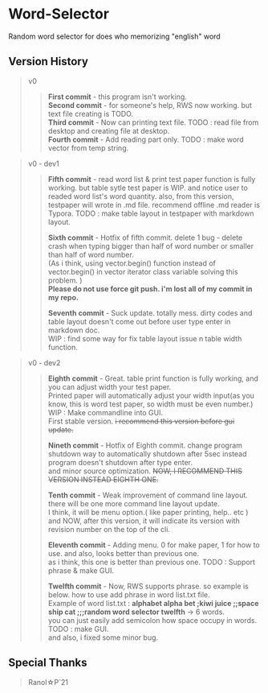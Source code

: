 # Word-Selector
Random word selector for does who memorizing "english" word 

## Version History 
 > v0
 >> **First commit** - this program isn't working.  
 >> **Second commit** - for someone's help, RWS now working. but text file creating is TODO.  
 >> **Third commit** - Now can printing text file. TODO : read file from desktop and creating file at desktop.  
 >> **Fourth commit** - Add reading part only. TODO : make word vector from temp string.  
 
 > v0 - dev1  
 >> **Fifth commit** - read word list & print test paper function is fully working. but table sytle test paper is WIP.
 >>                		  	and notice user to readed word list's word quantity. also, from this version, testpaper will wrote in .md file.
 >>                			  recommend offline .md reader is Typora. TODO : make table layout in testpaper with markdown layout.  
 >>  
 >> **Sixth commit** - Hotfix of fifth commit. delete 1 bug - delete crash when typing bigger than half of word number or smaller than half of word number.  
 >>							(As i think, using vector.begin() function instead of vector.begin() in vector iterator class variable solving this problem. )  
 >>								**Please do not use force git push. i'm lost all of my commit in my repo.**  
 >>  
 >> **Seventh commit** - Suck update. totally mess. dirty codes and table layout doesn't come out before user type enter in markdown doc.  
 >>							WIP : find some way for fix table layout issue n table width function.  
 
 > v0 - dev2
 >> **Eighth commit** - Great. table print function is fully working, and you can adjust width your test paper.  
 >>							Printed paper will automatically adjust your width input(as you know, this is word test paper, so width must be even number.)  
 >>								WIP : Make commandline into GUI.  
 >>									First stable version. ~~i recommend this version before gui update.~~  
 >>  
 >> **Nineth commit** - Hotfix of Eighth commit. change program shutdown way to automatically shutdown after 5sec instead program doesn't shutdown after type enter.  
 >>							and minor source optimization. ~~NOW, I RECOMMEND THIS VERSION INSTEAD EIGHTH ONE.~~  
 >>  
 >> **Tenth commit** - Weak improvement of command line layout. there will be one more command line layout update.  
 >>							I think, it will be menu option.( like paper printing, help.. etc )  
 >>								and NOW, after this version, it will indicate its version with revision number on the top of the cli.  
 >>  
 >> **Eleventh commit** - Adding menu. 0 for make paper, 1 for how to use. and also, looks better than previous one.  
 >>								as i think, this one is better than previous one. TODO : Support phrase & make GUI.  
 >>  
 >> **Twelfth commit** - Now, RWS supports phrase. so example is below. how to use add phrase in word list.txt file.  
 >>								Example of word list.txt : **alphabet alpha bet ;kiwi juice ;;space ship cat ;;;random word selector twelfth** -> 6 words.  
 >>									you can just easily add semicolon how space occupy in words. TODO : make GUI.  
 >>										and also, i fixed some minor bug.

## Special Thanks
 > Ranol☆P`21
